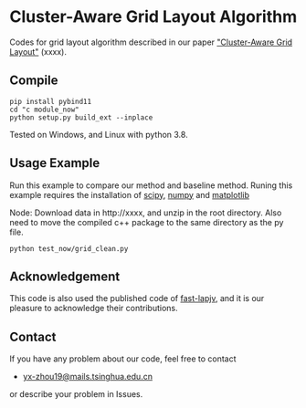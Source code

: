Cluster-Aware Grid Layout Algorithm
==================================================================

Codes for grid layout algorithm described in our paper ["Cluster-Aware Grid Layout"](https://xxxx) (xxxx).

Compile
----------
```
pip install pybind11
cd "c module_now"
python setup.py build_ext --inplace
```
Tested on Windows, and Linux with python 3.8.

Usage Example
-----
Run this example to compare our method and baseline method. Runing this example requires the installation of [scipy](https://www.scipy.org/), [numpy](https://www.numpy.org/) and [matplotlib](https://github.com/matplotlib/matplotlib)

Node: Download data in http://xxxx, and unzip in the root directory.
      Also need to move the compiled c++ package to the same directory as the py file.
```
python test_now/grid_clean.py
```

## Acknowledgement
This code is also used the published code of [fast-lapjv](https://github.com/thu-vis/fast-lapjv), and it is our pleasure to acknowledge their contributions.

## Contact
If you have any problem about our code, feel free to contact
- yx-zhou19@mails.tsinghua.edu.cn

or describe your problem in Issues.